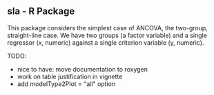 ## sla - R Package

This package considers the simplest case of ANCOVA, the two-group, straight-line case. We have two groups (a factor variable) and a single regressor (x, numeric) against a single criterion variable (y, numeric).

TODO:

- nice to have: move documentation to roxygen
- work on table justification in vignette
- add modelType2Plot = "all" option
